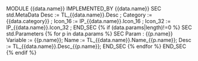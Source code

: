 MODULE {{data.name}} IMPLEMENTED_BY  {{data.name}} 
SEC std.MetaData
    Desc       := TL_{{data.name}}.Desc ;
    Category   := {{data.category}} ;
    Icon_16    := IP_{{data.name}}.Icon_16 ;
    Icon_32    := IP_{{data.name}}.Icon_32 ;
END_SEC
{% if (data.params|length)!=0 %}
SEC std.Parameters
{% for p in data.params %}
	SEC Param : {{p.name}}
		Variable := {{p.name}};
		Name := TL_{{data.name}}.Name_{{p.name}};
		Desc := TL_{{data.name}}.Desc_{{p.name}};
	END_SEC
{% endfor %}
END_SEC
{% endif %}

